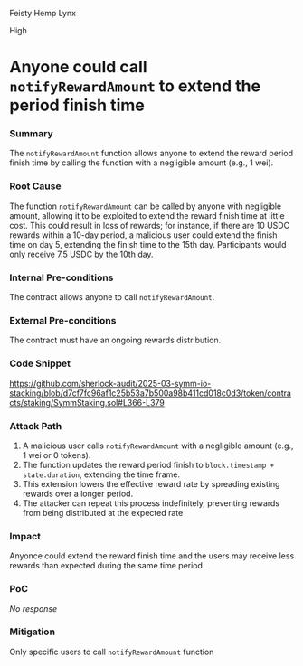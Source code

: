 Feisty Hemp Lynx

High

# Anyone could call `notifyRewardAmount` to extend the period finish time

### Summary

The `notifyRewardAmount` function allows anyone to extend the reward period finish time by calling the function with a negligible amount (e.g., 1 wei). 

### Root Cause

The function `notifyRewardAmount` can be called by anyone with negligible amount, allowing it to be exploited to extend the reward finish time at little cost.
This could result in loss of rewards; for instance, if there are 10 USDC rewards within a 10-day period, a malicious user could extend the finish time on day 5, extending the finish time to the 15th day. Participants would only receive 7.5 USDC by the 10th day.

### Internal Pre-conditions

The contract allows anyone to call `notifyRewardAmount`.

### External Pre-conditions

The contract must have an ongoing rewards distribution.

### Code Snippet
https://github.com/sherlock-audit/2025-03-symm-io-stacking/blob/d7cf7fc96af1c25b53a7b500a98b411cd018c0d3/token/contracts/staking/SymmStaking.sol#L366-L379

### Attack Path

1. A malicious user calls `notifyRewardAmount` with a negligible amount (e.g., 1 wei or 0 tokens).
2. The function updates the reward period finish to `block.timestamp + state.duration`, extending the time frame.
3. This extension lowers the effective reward rate by spreading existing rewards over a longer period.
4. The attacker can repeat this process indefinitely, preventing rewards from being distributed at the expected rate

### Impact

Anyonce could extend the reward finish time and the users may receive less rewards than expected during the same time period.

### PoC

_No response_

### Mitigation

Only specific users to call `notifyRewardAmount` function 

